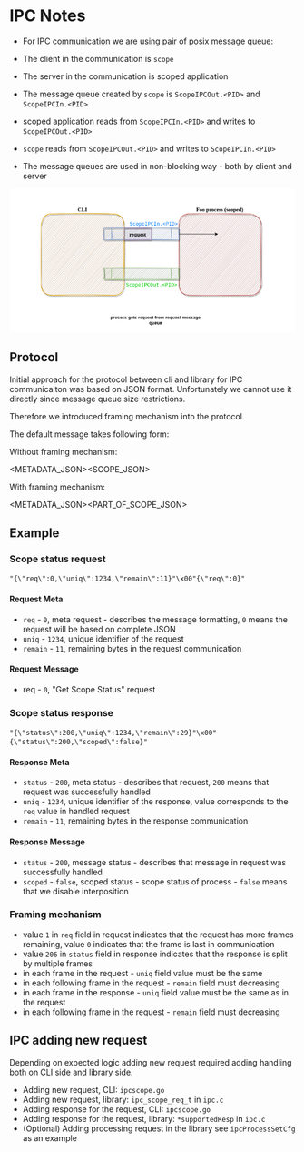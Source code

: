 # IPC Notes

- For IPC communication we are using pair of posix message queue:

- The client in the communication is `scope`
- The server in the communication is scoped application
- The message queue created by `scope` is `ScopeIPCOut.<PID>` and `ScopeIPCIn.<PID>`
- scoped application reads from `ScopeIPCIn.<PID>` and writes to `ScopeIPCOut.<PID>`
- `scope` reads from `ScopeIPCOut.<PID>` and writes to `ScopeIPCIn.<PID>`
- The message queues are used in non-blocking way - both by client and server

![IPC Demo](images/ipc.gif)

## Protocol

Initial approach for the protocol between cli and library for IPC communicaiton was based on JSON format.
Unfortunately we cannot use it directly since message queue size restrictions.

Therefore we introduced framing mechanism into the protocol.

The default message takes following form:

Without framing mechanism:

<METADATA_JSON><NUL><SCOPE_JSON>

With framing mechanism:

<METADATA_JSON><NUL><PART_OF_SCOPE_JSON>

## Example

### Scope status request

```
"{\"req\":0,\"uniq\":1234,\"remain\":11}"\x00"{\"req\":0}"
```

#### Request Meta

- `req` - `0`, meta request - describes the message formatting, `0` means the request will be based on complete JSON
- `uniq` - `1234`, unique identifier of the request
- `remain` - `11`,  remaining bytes in the request communication

#### Request Message

- req - `0`, "Get Scope Status" request

### Scope status response

```
"{\"status\":200,\"uniq\":1234,\"remain\":29}"\x00"{\"status\":200,\"scoped\":false}"
```

#### Response Meta

- `status` - `200`, meta status - describes that request, `200` means that request was successfully handled
- `uniq` - `1234`, unique identifier of the response, value corresponds to the `req` value in handled request
- `remain` - `11`,  remaining bytes in the response communication

#### Response Message

- `status` - `200`, message status - describes that message in request was successfully handled
- `scoped` - `false`, scoped status - scope status of process - `false` means that we disable interposition


### Framing mechanism

- value `1` in `req` field in request indicates that the request has more frames remaining, value `0` indicates that the frame is last in communication
- value `206` in `status` field in response indicates that the response is split by multiple frames
- in each frame in the request - `uniq` field value must be the same
- in each following frame in the request - `remain` field must decreasing
- in each frame in the response - `uniq` field value must be the same as in the request
- in each following frame in the request - `remain` field must decreasing

## IPC adding new request

Depending on expected logic adding new request required adding handling both on CLI side and library side.

- Adding new request, CLI: `ipcscope.go`
- Adding new request, library: `ipc_scope_req_t` in `ipc.c`
- Adding response for the request, CLI: `ipcscope.go`
- Adding response for the request, library: `*supportedResp` in `ipc.c`
- (Optional) Adding processing request in the library see `ipcProcessSetCfg` as an example
